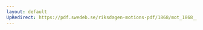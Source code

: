 ```yaml
---
layout: default
UpRedirect: https://pdf.swedeb.se/riksdagen-motions-pdf/1868/mot_1868__ak__00066/mot_1868__ak__00066_002.pdf
---
```

